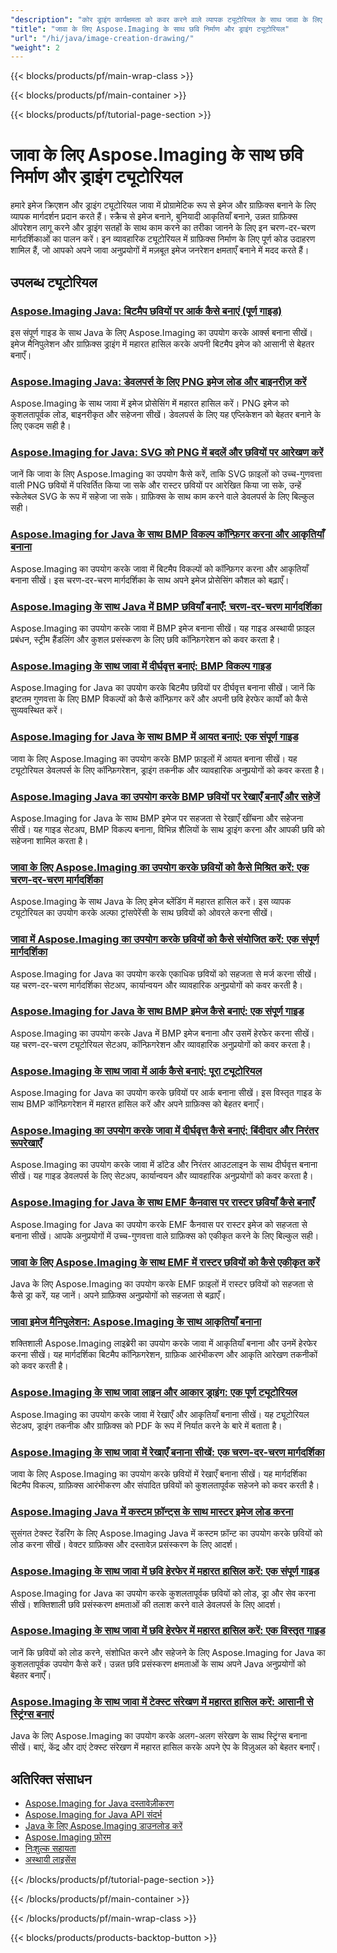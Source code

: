 ```yaml
---
"description": "कोर ड्राइंग कार्यक्षमता को कवर करने वाले व्यापक ट्यूटोरियल के साथ जावा के लिए Aspose.Imaging का उपयोग करके छवियां बनाने और ग्राफिक्स बनाने का तरीका जानें।"
"title": "जावा के लिए Aspose.Imaging के साथ छवि निर्माण और ड्राइंग ट्यूटोरियल"
"url": "/hi/java/image-creation-drawing/"
"weight": 2
---
```


{{< blocks/products/pf/main-wrap-class >}}

{{< blocks/products/pf/main-container >}}

{{< blocks/products/pf/tutorial-page-section >}}
# जावा के लिए Aspose.Imaging के साथ छवि निर्माण और ड्राइंग ट्यूटोरियल

हमारे इमेज क्रिएशन और ड्राइंग ट्यूटोरियल जावा में प्रोग्रामेटिक रूप से इमेज और ग्राफ़िक्स बनाने के लिए व्यापक मार्गदर्शन प्रदान करते हैं। स्क्रैच से इमेज बनाने, बुनियादी आकृतियाँ बनाने, उन्नत ग्राफ़िक्स ऑपरेशन लागू करने और ड्राइंग सतहों के साथ काम करने का तरीका जानने के लिए इन चरण-दर-चरण मार्गदर्शिकाओं का पालन करें। इन व्यावहारिक ट्यूटोरियल में ग्राफ़िक्स निर्माण के लिए पूर्ण कोड उदाहरण शामिल हैं, जो आपको अपने जावा अनुप्रयोगों में मज़बूत इमेज जनरेशन क्षमताएँ बनाने में मदद करते हैं।

## उपलब्ध ट्यूटोरियल

### [Aspose.Imaging Java: बिटमैप छवियों पर आर्क कैसे बनाएं (पूर्ण गाइड)](./drawing-arcs-aspose-imaging-java-guide/)
इस संपूर्ण गाइड के साथ Java के लिए Aspose.Imaging का उपयोग करके आर्क्स बनाना सीखें। इमेज मैनिपुलेशन और ग्राफ़िक्स ड्राइंग में महारत हासिल करके अपनी बिटमैप इमेज को आसानी से बेहतर बनाएँ।

### [Aspose.Imaging Java: डेवलपर्स के लिए PNG इमेज लोड और बाइनरीज़ करें](./master-image-processing-aspose-imaging-java/)
Aspose.Imaging के साथ जावा में इमेज प्रोसेसिंग में महारत हासिल करें। PNG इमेज को कुशलतापूर्वक लोड, बाइनरीकृत और सहेजना सीखें। डेवलपर्स के लिए यह एप्लिकेशन को बेहतर बनाने के लिए एकदम सही है।

### [Aspose.Imaging for Java: SVG को PNG में बदलें और छवियों पर आरेखण करें](./aspose-imaging-svg-to-png-java-draw-images/)
जानें कि जावा के लिए Aspose.Imaging का उपयोग कैसे करें, ताकि SVG फ़ाइलों को उच्च-गुणवत्ता वाली PNG छवियों में परिवर्तित किया जा सके और रास्टर छवियों पर आरेखित किया जा सके, उन्हें स्केलेबल SVG के रूप में सहेजा जा सके। ग्राफ़िक्स के साथ काम करने वाले डेवलपर्स के लिए बिल्कुल सही।

### [Aspose.Imaging for Java के साथ BMP विकल्प कॉन्फ़िगर करना और आकृतियाँ बनाना](./mastering-aspose-imaging-java-bmp-options-drawing-shapes/)
Aspose.Imaging का उपयोग करके जावा में बिटमैप विकल्पों को कॉन्फ़िगर करना और आकृतियाँ बनाना सीखें। इस चरण-दर-चरण मार्गदर्शिका के साथ अपने इमेज प्रोसेसिंग कौशल को बढ़ाएँ।

### [Aspose.Imaging के साथ Java में BMP छवियाँ बनाएँ: चरण-दर-चरण मार्गदर्शिका](./create-bmp-images-java-aspose-imaging-guide/)
Aspose.Imaging का उपयोग करके जावा में BMP इमेज बनाना सीखें। यह गाइड अस्थायी फ़ाइल प्रबंधन, स्ट्रीम हैंडलिंग और कुशल प्रसंस्करण के लिए छवि कॉन्फ़िगरेशन को कवर करता है।

### [Aspose.Imaging के साथ जावा में दीर्घवृत्त बनाएं: BMP विकल्प गाइड](./draw-ellipses-java-aspose-imaging-bmp-options/)
Aspose.Imaging for Java का उपयोग करके बिटमैप छवियों पर दीर्घवृत्त बनाना सीखें। जानें कि इष्टतम गुणवत्ता के लिए BMP विकल्पों को कैसे कॉन्फ़िगर करें और अपनी छवि हेरफेर कार्यों को कैसे सुव्यवस्थित करें।

### [Aspose.Imaging for Java के साथ BMP में आयत बनाएं: एक संपूर्ण गाइड](./draw-rectangles-bmp-aspose-imaging-java/)
जावा के लिए Aspose.Imaging का उपयोग करके BMP फ़ाइलों में आयत बनाना सीखें। यह ट्यूटोरियल डेवलपर्स के लिए कॉन्फ़िगरेशन, ड्राइंग तकनीक और व्यावहारिक अनुप्रयोगों को कवर करता है।

### [Aspose.Imaging Java का उपयोग करके BMP छवियों पर रेखाएँ बनाएँ और सहेजें](./aspose-imaging-java-draw-lines-bmp-images/)
Aspose.Imaging for Java के साथ BMP इमेज पर सहजता से रेखाएँ खींचना और सहेजना सीखें। यह गाइड सेटअप, BMP विकल्प बनाना, विभिन्न शैलियों के साथ ड्राइंग करना और आपकी छवि को सहेजना शामिल करता है।

### [जावा के लिए Aspose.Imaging का उपयोग करके छवियों को कैसे मिश्रित करें: एक चरण-दर-चरण मार्गदर्शिका](./blend-images-aspose-imaging-java-tutorial/)
Aspose.Imaging के साथ Java के लिए इमेज ब्लेंडिंग में महारत हासिल करें। इस व्यापक ट्यूटोरियल का उपयोग करके अल्फा ट्रांसपेरेंसी के साथ छवियों को ओवरले करना सीखें।

### [जावा में Aspose.Imaging का उपयोग करके छवियों को कैसे संयोजित करें: एक संपूर्ण मार्गदर्शिका](./combine-images-aspose-imaging-java-tutorial/)
Aspose.Imaging for Java का उपयोग करके एकाधिक छवियों को सहजता से मर्ज करना सीखें। यह चरण-दर-चरण मार्गदर्शिका सेटअप, कार्यान्वयन और व्यावहारिक अनुप्रयोगों को कवर करती है।

### [Aspose.Imaging for Java के साथ BMP इमेज कैसे बनाएं: एक संपूर्ण गाइड](./create-bmp-images-aspose-imaging-java/)
Aspose.Imaging का उपयोग करके Java में BMP इमेज बनाना और उसमें हेरफेर करना सीखें। यह चरण-दर-चरण ट्यूटोरियल सेटअप, कॉन्फ़िगरेशन और व्यावहारिक अनुप्रयोगों को कवर करता है।

### [Aspose.Imaging के साथ जावा में आर्क कैसे बनाएं: पूरा ट्यूटोरियल](./draw-arcs-java-aspose-imaging-tutorial/)
Aspose.Imaging for Java का उपयोग करके छवियों पर आर्क बनाना सीखें। इस विस्तृत गाइड के साथ BMP कॉन्फ़िगरेशन में महारत हासिल करें और अपने ग्राफ़िक्स को बेहतर बनाएँ।

### [Aspose.Imaging का उपयोग करके जावा में दीर्घवृत्त कैसे बनाएं: बिंदीदार और निरंतर रूपरेखाएँ](./aspose-imaging-java-draw-ellipses/)
Aspose.Imaging का उपयोग करके जावा में डॉटेड और निरंतर आउटलाइन के साथ दीर्घवृत्त बनाना सीखें। यह गाइड डेवलपर्स के लिए सेटअप, कार्यान्वयन और व्यावहारिक अनुप्रयोगों को कवर करता है।

### [Aspose.Imaging for Java के साथ EMF कैनवास पर रास्टर छवियाँ कैसे बनाएँ](./load-draw-raster-images-emf-canvas-aspose-imaging-java/)
Aspose.Imaging for Java का उपयोग करके EMF कैनवास पर रास्टर इमेज को सहजता से बनाना सीखें। आपके अनुप्रयोगों में उच्च-गुणवत्ता वाले ग्राफ़िक्स को एकीकृत करने के लिए बिल्कुल सही।

### [जावा के लिए Aspose.Imaging के साथ EMF में रास्टर छवियों को कैसे एकीकृत करें](./draw-raster-images-into-emf-aspose-imaging-java/)
Java के लिए Aspose.Imaging का उपयोग करके EMF फ़ाइलों में रास्टर छवियों को सहजता से कैसे ड्रा करें, यह जानें। अपने ग्राफ़िक्स अनुप्रयोगों को सहजता से बढ़ाएँ।

### [जावा इमेज मैनिपुलेशन: Aspose.Imaging के साथ आकृतियाँ बनाना](./java-image-manipulation-aspose-imaging-drawing-shapes/)
शक्तिशाली Aspose.Imaging लाइब्रेरी का उपयोग करके जावा में आकृतियाँ बनाना और उनमें हेरफेर करना सीखें। यह मार्गदर्शिका बिटमैप कॉन्फ़िगरेशन, ग्राफ़िक आरंभीकरण और आकृति आरेखण तकनीकों को कवर करती है।

### [Aspose.Imaging के साथ जावा लाइन और आकार ड्राइंग: एक पूर्ण ट्यूटोरियल](./java-aspose-imaging-line-shape-drawing-tutorial/)
Aspose.Imaging का उपयोग करके जावा में रेखाएँ और आकृतियाँ बनाना सीखें। यह ट्यूटोरियल सेटअप, ड्राइंग तकनीक और ग्राफ़िक्स को PDF के रूप में निर्यात करने के बारे में बताता है।

### [Aspose.Imaging के साथ जावा में रेखाएँ बनाना सीखें: एक चरण-दर-चरण मार्गदर्शिका](./aspose-imaging-java-draw-lines/)
जावा के लिए Aspose.Imaging का उपयोग करके छवियों में रेखाएँ बनाना सीखें। यह मार्गदर्शिका बिटमैप विकल्प, ग्राफ़िक्स आरंभीकरण और संपादित छवियों को कुशलतापूर्वक सहेजने को कवर करती है।

### [Aspose.Imaging Java में कस्टम फ़ॉन्ट्स के साथ मास्टर इमेज लोड करना](./load-images-custom-fonts-aspose-imaging-java/)
सुसंगत टेक्स्ट रेंडरिंग के लिए Aspose.Imaging Java में कस्टम फ़ॉन्ट का उपयोग करके छवियों को लोड करना सीखें। वेक्टर ग्राफ़िक्स और दस्तावेज़ प्रसंस्करण के लिए आदर्श।

### [Aspose.Imaging के साथ जावा में छवि हेरफेर में महारत हासिल करें: एक संपूर्ण गाइड](./master-image-manipulation-aspose-imaging-java/)
Aspose.Imaging for Java का उपयोग करके कुशलतापूर्वक छवियों को लोड, ड्रा और सेव करना सीखें। शक्तिशाली छवि प्रसंस्करण क्षमताओं की तलाश करने वाले डेवलपर्स के लिए आदर्श।

### [Aspose.Imaging के साथ जावा में छवि हेरफेर में महारत हासिल करें: एक विस्तृत गाइड](./java-image-manipulation-aspose-imaging-guide/)
जानें कि छवियों को लोड करने, संशोधित करने और सहेजने के लिए Aspose.Imaging for Java का कुशलतापूर्वक उपयोग कैसे करें। उन्नत छवि प्रसंस्करण क्षमताओं के साथ अपने Java अनुप्रयोगों को बेहतर बनाएँ।

### [Aspose.Imaging के साथ जावा में टेक्स्ट संरेखण में महारत हासिल करें: आसानी से स्ट्रिंग्स बनाएं](./draw-strings-java-aspose-imaging/)
Java के लिए Aspose.Imaging का उपयोग करके अलग-अलग संरेखण के साथ स्ट्रिंग्स बनाना सीखें। बाएं, केंद्र और दाएं टेक्स्ट संरेखण में महारत हासिल करके अपने ऐप के विज़ुअल को बेहतर बनाएँ।

## अतिरिक्त संसाधन

- [Aspose.Imaging for Java दस्तावेज़ीकरण](https://docs.aspose.com/imaging/java/)
- [Aspose.Imaging for Java API संदर्भ](https://reference.aspose.com/imaging/java/)
- [Java के लिए Aspose.Imaging डाउनलोड करें](https://releases.aspose.com/imaging/java/)
- [Aspose.Imaging फ़ोरम](https://forum.aspose.com/c/imaging)
- [निःशुल्क सहायता](https://forum.aspose.com/)
- [अस्थायी लाइसेंस](https://purchase.aspose.com/temporary-license/)

{{< /blocks/products/pf/tutorial-page-section >}}

{{< /blocks/products/pf/main-container >}}

{{< /blocks/products/pf/main-wrap-class >}}

{{< blocks/products/products-backtop-button >}}